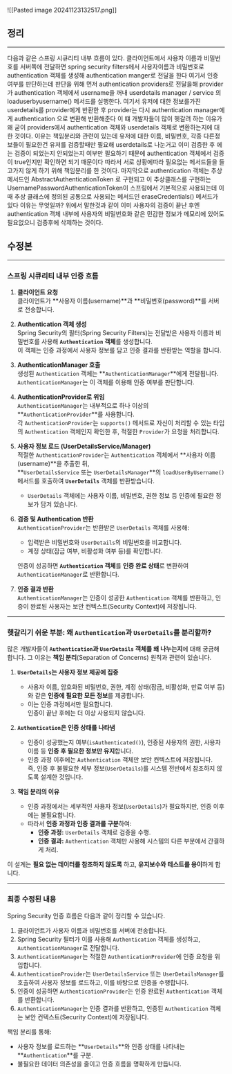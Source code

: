 ![[Pasted image 20241123132517.png]]
## 정리
---
다음과 같은 스프링 시큐리티 내부 흐름이 있다.
클라이언트에서 사용자 이름과 비밀번호를 서버쪽에 전달하면 spring security filters에서 사용자이름과 비밀번호로 authentication 객체를 생성해 authentication manger로 전달을 한다 여기서 인증 여부를 판단하는데 판단을 위해 먼저 authentication providers로 전달을해 provider가 authentication 객체에서 username을 꺼내 userdetails manager / service 의 loaduserbyusername() 메서드를 실행한다. 여기서 유저에 대한 정보를가진 userdetails를 provider에게 반환한 후 provider는 다시 authentication manager에게 authentication 으로 변환해 반환해준다 
이 떄 개발자들이 많이 헷갈려 하는 이유가 왜 굳이 providers에서 authentication 객체와 userdetails 객체로 변환하는지에 대한 것이다.
이유는 책임분리와 관련이 있는데 유저에 대한 이름, 비밀번호, 각종 다른정보들이 필요한건 유저를 검증할때만 필요해 userdetails로 나눈거고 이미 검증한 후 에는 검증이 되었는지 안되었는지 여부만 필요하기 때문에 authentication 객체에서 검증이 true인지만 확인하면 되기 때문이다 따라서 서로 상황에따라 필요없는 메서드들을 들고가지 않게 하기 위해 책임분리를 한 것이다.
	마지막으로 authentication 객체는 추상메서드인 AbstractAuthenticationToken 로 구현되고 이 추상클래스를 구현하는 UsernamePasswordAuthenticationToken이 스프링에서 기본적으로 사용되는데 이 때 추상 클래스에 정의된 공통으로 사용되는 메서드인 eraseCredentials() 메서드가 있다 이유는 무엇일까?
	위에서 말한것과 같이 이미 사용자의 검증이 끝난 후엔 authentication 객체 내부에 사용자의 비밀번호화 같은 민감한 정보가 메모리에 있어도 필요없으니 검증후에 삭제하는 것이다.

## 수정본
---
### 스프링 시큐리티 내부 인증 흐름

1. **클라이언트 요청**  
    클라이언트가 **사용자 이름(username)**과 **비밀번호(password)**를 서버로 전송합니다.
    
2. **Authentication 객체 생성**  
    Spring Security의 필터(Spring Security Filters)는 전달받은 사용자 이름과 비밀번호를 사용해 **`Authentication` 객체**를 생성합니다.  
    이 객체는 인증 과정에서 사용자 정보를 담고 인증 결과를 반환받는 역할을 합니다.
    
3. **AuthenticationManager 호출**  
    생성된 `Authentication` 객체는 **`AuthenticationManager`**에게 전달됩니다.  
    `AuthenticationManager`는 이 객체를 이용해 인증 여부를 판단합니다.
    
4. **AuthenticationProvider로 위임**  
    `AuthenticationManager`는 내부적으로 하나 이상의 **`AuthenticationProvider`**를 사용합니다.  
    각 `AuthenticationProvider`는 `supports()` 메서드로 자신이 처리할 수 있는 타입의 `Authentication` 객체인지 확인한 후, 적절한 `Provider`가 요청을 처리합니다.
    
5. **사용자 정보 로드 (UserDetailsService/Manager)**  
    적절한 `AuthenticationProvider`는 `Authentication` 객체에서 **사용자 이름(username)**을 추출한 뒤,  
    **`UserDetailsService` 또는 `UserDetailsManager`**의 `loadUserByUsername()` 메서드를 호출하여 **`UserDetails`** 객체를 반환받습니다.
    
    - `UserDetails` 객체에는 사용자 이름, 비밀번호, 권한 정보 등 인증에 필요한 정보가 담겨 있습니다.
6. **검증 및 Authentication 반환**  
    `AuthenticationProvider`는 반환받은 `UserDetails` 객체를 사용해:
    
    - 입력받은 비밀번호와 `UserDetails`의 비밀번호를 비교합니다.
    - 계정 상태(잠금 여부, 비활성화 여부 등)를 확인합니다.
    
    인증이 성공하면 **`Authentication` 객체**를 **인증 완료 상태**로 변환하여 `AuthenticationManager`로 반환합니다.
    
7. **인증 결과 반환**  
    `AuthenticationManager`는 인증이 성공한 `Authentication` 객체를 반환하고, 인증이 완료된 사용자는 보안 컨텍스트(Security Context)에 저장됩니다.
    

---

### 헷갈리기 쉬운 부분: 왜 `Authentication`과 `UserDetails`를 분리할까?

많은 개발자들이 **`Authentication`과 `UserDetails` 객체를 왜 나누는지**에 대해 궁금해합니다. 그 이유는 **책임 분리**(Separation of Concerns) 원칙과 관련이 있습니다.

1. **`UserDetails`는 사용자 정보 제공에 집중**
    
    - 사용자 이름, 암호화된 비밀번호, 권한, 계정 상태(잠금, 비활성화, 만료 여부 등)와 같은 **인증에 필요한 모든 정보**를 제공합니다.
    - 이는 인증 과정에서만 필요합니다.  
        인증이 끝난 후에는 더 이상 사용되지 않습니다.
2. **`Authentication`은 인증 상태를 나타냄**
    
    - 인증이 성공했는지 여부(`isAuthenticated()`), 인증된 사용자의 권한, 사용자 이름 등 **인증 후 필요한 정보만 유지**합니다.
    - 인증 과정 이후에는 `Authentication` 객체만 보안 컨텍스트에 저장됩니다.  
        즉, 인증 후 불필요한 세부 정보(`UserDetails`)를 시스템 전반에서 참조하지 않도록 설계한 것입니다.
3. **책임 분리의 이유**
    
    - 인증 과정에서는 세부적인 사용자 정보(`UserDetails`)가 필요하지만, 인증 이후에는 불필요합니다.
    - 따라서 **인증 과정과 인증 결과를 구분**하여:
        - **인증 과정:** `UserDetails` 객체로 검증을 수행.
        - **인증 결과:** `Authentication` 객체만 사용해 시스템의 다른 부분에서 간결하게 처리.

이 설계는 **필요 없는 데이터를 참조하지 않도록** 하고, **유지보수와 테스트를 용이**하게 합니다.

---

### 최종 수정된 내용

Spring Security 인증 흐름은 다음과 같이 정리할 수 있습니다.

1. 클라이언트가 사용자 이름과 비밀번호를 서버에 전송합니다.
2. Spring Security 필터가 이를 사용해 `Authentication` 객체를 생성하고, `AuthenticationManager`로 전달합니다.
3. `AuthenticationManager`는 적절한 `AuthenticationProvider`에 인증 요청을 위임합니다.
4. `AuthenticationProvider`는 `UserDetailsService` 또는 `UserDetailsManager`를 호출하여 사용자 정보를 로드하고, 이를 바탕으로 인증을 수행합니다.
5. 인증이 성공하면 `AuthenticationProvider`는 인증 완료된 `Authentication` 객체를 반환합니다.
6. `AuthenticationManager`는 인증 결과를 반환하고, 인증된 `Authentication` 객체는 보안 컨텍스트(Security Context)에 저장됩니다.

책임 분리를 통해:

- 사용자 정보를 로드하는 **`UserDetails`**와 인증 상태를 나타내는 **`Authentication`**를 구분.
- 불필요한 데이터 의존성을 줄이고 인증 흐름을 명확하게 만듭니다.
